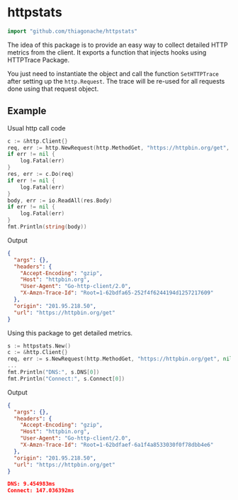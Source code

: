 # httpstats

```go
import "github.com/thiagonache/httpstats"
```

The idea of this package is to provide an easy way to collect detailed HTTP
metrics from the client. It exports a function that injects hooks using
HTTPTrace Package.

You just need to instantiate the object and call the function `SetHTTPTrace`
after setting up the `http.Request`. The trace will be re-used for all requests
done using that request object.

## Example

Usual http call code

```go
c := &http.Client{}
req, err := http.NewRequest(http.MethodGet, "https://httpbin.org/get", nil)
if err != nil {
    log.Fatal(err)
}
res, err := c.Do(req)
if err != nil {
    log.Fatal(err)
}
body, err := io.ReadAll(res.Body)
if err != nil {
    log.Fatal(err)
}
fmt.Println(string(body))
```

Output

```json
{
  "args": {},
  "headers": {
    "Accept-Encoding": "gzip",
    "Host": "httpbin.org",
    "User-Agent": "Go-http-client/2.0",
    "X-Amzn-Trace-Id": "Root=1-62bdfa65-252f4f6244194d1257217609"
  },
  "origin": "201.95.218.50",
  "url": "https://httpbin.org/get"
}
```

Using this package to get detailed metrics.

```go
s := httpstats.New()
c := &http.Client{}
req, err := s.NewRequest(http.MethodGet, "https://httpbin.org/get", nil)
...
fmt.Println("DNS:", s.DNS[0])
fmt.Println("Connect:", s.Connect[0])
```

Output

```json
{
  "args": {},
  "headers": {
    "Accept-Encoding": "gzip",
    "Host": "httpbin.org",
    "User-Agent": "Go-http-client/2.0",
    "X-Amzn-Trace-Id": "Root=1-62bdfaef-6a1f4a8533030f0f78dbb4e6"
  },
  "origin": "201.95.218.50",
  "url": "https://httpbin.org/get"
}

DNS: 9.454983ms
Connect: 147.036392ms
```
